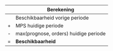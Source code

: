 |     | Berekening                            |
| --- | ------------------------------------- |
|     | Beschikbaarheid vorige periode        |
| +   | MPS huidige periode                   |
| -   | max(prognose, orders) huidige periode |
| =   | **Beschikbaarheid**                   |
